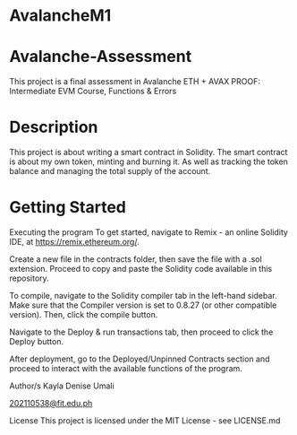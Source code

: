 # AvalancheM1

# Avalanche-Assessment
This project is a final assessment in Avalanche ETH + AVAX PROOF: Intermediate EVM Course, Functions & Errors

# Description
This project is about writing a smart contract in Solidity. The smart contract is about my own token, minting and burning it. As well as tracking the token balance and managing the total supply of the account.

# Getting Started
Executing the program
To get started, navigate to Remix - an online Solidity IDE, at https://remix.ethereum.org/.

Create a new file in the contracts folder, then save the file with a .sol extension. Proceed to copy and paste the Solidity code available in this repository.

To compile, navigate to the Solidity compiler tab in the left-hand sidebar. Make sure that the Compiler version is set to 0.8.27 (or other compatible version). Then, click the compile button.

Navigate to the Deploy & run transactions tab, then proceed to click the Deploy button.

After deployment, go to the Deployed/Unpinned Contracts section and proceed to interact with the available functions of the program.

Author/s
Kayla Denise Umali

202110538@fit.edu.ph

License
This project is licensed under the MIT License - see LICENSE.md
